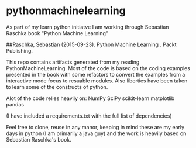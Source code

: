 # pythonmachinelearning
As part of my learn python initiatve I am working through Sebastian Raschka book "Python Machine Learning"

##Raschka, Sebastian (2015-09-23). Python Machine Learning . Packt Publishing.

This repo contains artifacts generated from my reading PythonMachineLearning. Most of the code is based on the coding examples presented in the book with some refactors to convert the examples from a interactive mode focus to resuable modules. Also liberties have been taken to learn some of the constructs of python.

Alot of the code relies heavily on: 
                    NumPy
                    SciPy
                    scikit-learn 
                    matplotlib 
                    pandas

(I have included a requirements.txt with the full list of dependencies)

Feel free to clone, reuse in any manor, keeping in mind these are my early days in python (I am primarily a java guy) and the work is heavily based on Sebastian Raschka's book. 


